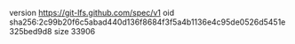 version https://git-lfs.github.com/spec/v1
oid sha256:2c99b20f6c5abad440d136f8684f3f5a4b1136e4c95de0526d5451e325bed9d8
size 33906
